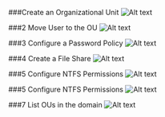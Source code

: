###Create an Organizational Unit
![Alt text](images/1%20Create%20an%20Organizational%20Unit.png.png)

###2 Move User to the OU
![Alt text](images/2%20Move%20User%20to%20the%20OU.png.png)

###3 Configure a Password Policy
![Alt text](images/3%20Configure%20a%20Password%20Policy.png.png)

###4 Create a File Share
![Alt text](images/4%20Create%20a%20File%20Share.png.png)

###5 Configure NTFS Permissions
![Alt text](images/5%20Configure%20NTFS%20Permissions.png.png)

###5 Configure NTFS Permissions
![Alt text](images/6%20Test%20Permissions%20as%20Letoatre.png.png)

###7 List OUs in the domain
![Alt text](images/7%20List%20OUs%20in%20the%20domain.png.png)

